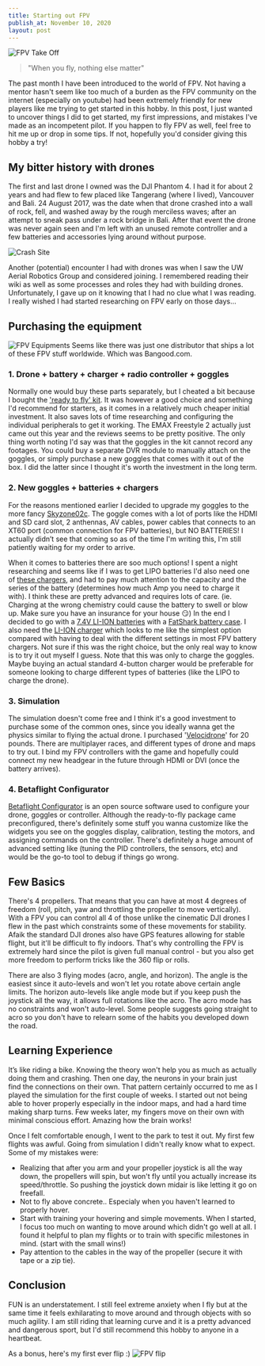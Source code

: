 ```yaml
---
title: Starting out FPV
publish_at: November 10, 2020
layout: post
---
```


![FPV Take Off](/assets/blogAssets/starting-out-fpv/fpv1.gif "=400x400")

> "When you fly, nothing else matter"

The past month I have been introduced to the world of FPV. Not having a mentor hasn't seem like too much of a burden as the FPV community on the internet (especially on youtube) had been extremely friendly for new players like me trying to get started in this hobby. In this post, I just wanted to uncover things I did to get started, my first impressions, and mistakes I've made as an incompetent pilot. If you happen to fly FPV as well, feel free to hit me up or drop in some tips. If not, hopefully you'd consider giving this hobby a try!

## My bitter history with drones
The first and last drone I owned was the DJI Phantom 4. I had it for about 2 years and had flew to few placed like Tangerang (where I lived), Vancouver and Bali. 24 August 2017, was the date when that drone crashed into a wall of rock, fell, and washed away by the rough merciless waves; after an attempt to sneak pass under a rock bridge in Bali. After that event the drone was never again seen and I'm left with an unused remote controller and a few batteries and accessories lying around without purpose.

![Crash Site](/assets/blogAssets/starting-out-fpv/crashSite.jpg "=400x400")

Another (potential) encounter I had with drones was when I saw the UW Aerial Robotics Group and considered joining. I remembered reading their wiki as well as some processes and roles they had with building drones. Unfortunately, I gave up on it knowing that I had no clue what I was reading. I really wished I had started researching on FPV early on those days…

## Purchasing the equipment

![FPV Equipments](/assets/blogAssets/starting-out-fpv/equipment.png "=400x400")
Seems like there was just one distributor that ships a lot of these FPV stuff worldwide. Which was Bangood.com.

### 1. Drone + battery + charger + radio controller + goggles
Normally one would buy these parts separately, but I cheated a bit because I bought the ['ready to fly' kit](https://www.banggood.com/EMAX-Tinyhawk-II-Freestyle-2_5-Inch-115mm-Wheelbase-FPV-Racing-Drone-RTF-Frsky-D8-Runcam-Nano-2-Camera-200mW-VTX-5A-ESC-p-1718751.html). It was however a good choice and something I'd recommend for starters, as it comes in a relatively much cheaper initial investment. It also saves lots of time researching and configuring the individual peripherals to get it working.
The EMAX Freestyle 2 actually just came out this year and the reviews seems to be pretty positive. The only thing worth noting I'd say was that the goggles in the kit cannot record any footages. You could buy a separate DVR module to manually attach on the goggles, or simply purchase a new goggles that comes with it out of the box.  I did the latter since I thought it's worth the investment in the long term.
### 2. New goggles + batteries + chargers
For the reasons mentioned earlier I decided to upgrade my goggles to the more fancy [Skyzone02c](https://www.banggood.com/SKYZONE-SKY02C-5_8Ghz-48CH-Diversity-FPV-Goggles-Support-DVR-HDMI-With-Head-Tracker-Fan-For-RC-Racing-Drone-p-1466958.html). The goggle comes with a lot of ports like the HDMI and SD card slot, 2  anthennas, AV cables, power cables that connects to an XT60 port (common connection for FPV batteries), but NO BATTERIES! I actually didn’t see that coming so as of the time I'm writing this, I'm still patiently waiting for my order to arrive.

When it comes to batteries there are soo much options! I spent a night researching and seems like if I was to get LIPO batteries I'd also need one of [these chargers](https://www.banggood.com/ISDT-Q8-BattGo-500W-20A-High-Power-Battery-Balance-Charger-Discharger-for-1-8S-Lipo-Battery-p-1596875.html), and had to pay much attention to the capacity and the series of the battery (determines how much Amp you need to charge it with). I think these are pretty advanced and requires lots of care. (ie. Charging at the wrong chemistry could cause the battery to swell or blow up.  Make sure you have an insurance for your house :smirk:)
In the end I decided to go with a [7.4V LI-ION batteries](https://www.banggood.com/1pcs-NCR18650B-3400mAH-3_7-V-Unprotected-Rechargeable-li-ion-Battery-p-72906.html) with a [FatShark battery case](https://www.banggood.com/Fatshark-7_4V-18650-Li-ion-Cell-Battery-Case-Box-DC5_5+2_5-For-FPV-Goggles-Video-Headset-without-Battery-p-1133893.html). I also need the [LI-ION charger](https://www.banggood.com/Liitokala-lii-202-5V-2A-18650266501634014500-Micro-USB-Battery-Charger-p-1141175.html) which looks to me like the simplest option compared with having to deal with the different settings in most FPV battery chargers. Not sure if this was the right choice, but the only real way to know is to try it out myself I guess. Note that this was only to charge the goggles. Maybe buying an actual standard 4-button charger would be preferable for someone looking to charge different types of batteries (like the LIPO to charge the drone).
### 3. Simulation
The simulation doesn't come free and I think it's a good investment to purchase some of the common ones, since you ideally wanna get the physics similar to flying the actual drone. I purchased '[Velocidrone](https://www.velocidrone.com)' for 20 pounds. There are multiplayer races, and different types of drone and maps to try out. I bind my FPV controllers with the game and hopefully could connect my new headgear in the future through HDMI or DVI (once the battery arrives).
### 4. Betaflight Configurator
[Betaflight Configurator](https://github.com/betaflight/betaflight) is an open source software used to configure your drone, goggles or controller. Although the ready-to-fly package came preconfigured, there's definitely some stuff you wanna customize like the widgets you see on the goggles display, calibration, testing the motors, and assigning commands on the controller. There's definitely a huge amount of advanced setting like (tuning the PID controllers, the sensors, etc) and would be the go-to tool to debug if things go wrong.

## Few Basics

There's 4 propellers. That means that you can have at most 4 degrees of freedom (roll, pitch, yaw and throttling the propeller to move vertically). With a FPV you can control all 4 of those unlike the cinematic DJI drones I flew in the past which constraints some of these movements for stability. Afaik the standard DJI drones also have GPS features allowing for stable flight, but it'll be difficult to fly indoors. That's why controlling the FPV is extremely hard since the pilot is given full manual control - but you also get more freedom to perform tricks like the 360 flip or rolls.

There are also 3 flying modes (acro, angle, and horizon). The angle is the easiest since it auto-levels and won't let you rotate above certain angle limits. The horizon auto-levels like angle mode but if you keep push the joystick all the way, it allows full rotations like the acro. The acro mode has no constraints and won't auto-level. Some people suggests going straight to acro so you don't have to relearn some of the habits you developed down the road.

## Learning Experience

It’s like riding a bike. Knowing the theory won't help you as much as actually doing them and crashing. Then one day, the neurons in your brain just find the connections on their own. That pattern certainly occurred to me as I played the simulation for the first couple of weeks. I started out not being able to hover properly especially in the indoor maps, and had a hard time making sharp turns. Few weeks later, my fingers move on their own with minimal conscious effort. Amazing how the brain works!

Once I felt comfortable enough, I went to the park to test it out. My first few flights was awful. Going from simulation I didn't really know what to expect. Some of my mistakes were:
- Realizing that after you arm and your propeller joystick is all the way down, the propellers will spin, but won't fly until you actually increase its speed/throttle. So pushing the joystick down midair is like letting it go on freefall.
- Not to fly above concrete.. Especialy when you haven't learned to properly hover.
- Start with training your hovering and simple movements. When I started, I focus too much on wanting to move around which didn't go well at all. I found it helpful to plan my flights or to train with specific milestones in mind. (start with the small wins!)
- Pay attention to the cables in the way of the propeller (secure it with tape or a zip tie).

## Conclusion

FUN is an understatement. I still feel extreme anxiety when I fly but at the same time it feels exhilarating to move around and through objects with so much agility. I am still riding that learning curve and it is a pretty advanced and dangerous sport, but I'd still recommend this hobby to anyone in a heartbeat.

As a bonus, here's my first ever flip :)
![FPV flip](/assets/blogAssets/starting-out-fpv/fpvflip.gif "=400x400")